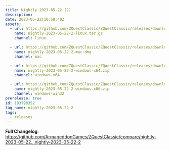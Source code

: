 ```yaml
---
title: Nightly 2023-05-22 (2)
description: 
date: 2023-05-22T10:59:40Z
assets: 
  - url: https://github.com/ZQuestClassic/ZQuestClassic/releases/download/nightly-2023-05-22-2/nightly-2023-05-22-2-linux.tar.gz
    name: nightly-2023-05-22-2-linux.tar.gz
    channel: linux

  - url: https://github.com/ZQuestClassic/ZQuestClassic/releases/download/nightly-2023-05-22-2/nightly-2023-05-22-2-mac.dmg
    name: nightly-2023-05-22-2-mac.dmg
    channel: mac

  - url: https://github.com/ZQuestClassic/ZQuestClassic/releases/download/nightly-2023-05-22-2/nightly-2023-05-22-2-windows-x64.zip
    name: nightly-2023-05-22-2-windows-x64.zip
    channel: windows-x64

  - url: https://github.com/ZQuestClassic/ZQuestClassic/releases/download/nightly-2023-05-22-2/nightly-2023-05-22-2-windows-x86.zip
    name: nightly-2023-05-22-2-windows-x86.zip
    channel: windows-win32
prerelease: true
id: 103798352
tag_name: nightly-2023-05-22-2
tags:
  - releases
---
```


**Full Changelog**: https://github.com/ArmageddonGames/ZQuestClassic/compare/nightly-2023-05-22...nightly-2023-05-22-2
